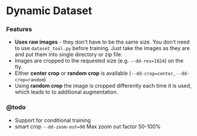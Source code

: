 # Dynamic Dataset

### Features
- **Uses raw images** - they don't have to be the same size. You don't need to use `dataset_tool.py` before training. Just take the images as they are and put them into single directory or zip file.
- Images are cropped to the requested size (e.g. `--dd-res=1024`) on the fly.
- Either **center crop** or **random crop** is available (`--dd-crop=center`, `--dd-crop=random`)
- Using **random crop** the image is cropped differently each time it is used, which leads to to additional augmentation. 

### @todo
- Support for conditional training
- smart crop `--dd-zoom-out=90` Max zoom out factor 50-100%
